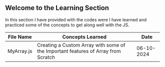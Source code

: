 
## Welcome to the Learning Section

In this section I have provided with the codes were I have learned and practiced some of the concepts to get along well with the JS.

| File Name | Concepts Learned | Date       |
|-----------|------------------|------------|
| MyArray.js | Creating a Custom Array with some of the Important features of Array from Scratch | 06-10-2024 |
